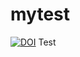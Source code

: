 mytest
======
[![DOI](http://akapadia.s3.amazonaws.com/zenodo/badge/10.5281-zenodo.8345.png)](http://dx.doi.org/10.5281/zenodo.8345)
Test
